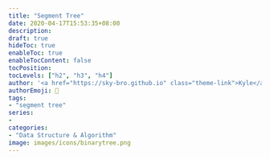 ```yaml
---
title: "Segment Tree"
date: 2020-04-17T15:53:35+08:00
description:
draft: true
hideToc: true
enableToc: true
enableTocContent: false
tocPosition:
tocLevels: ["h2", "h3", "h4"]
author: '<a href="https://sky-bro.github.io" class="theme-link">Kyle</a>'
authorEmoji: 🦂
tags:
- "segment tree"
series:
-
categories:
- "Data Structure & Algorithm"
image: images/icons/binarytree.png
---
```

